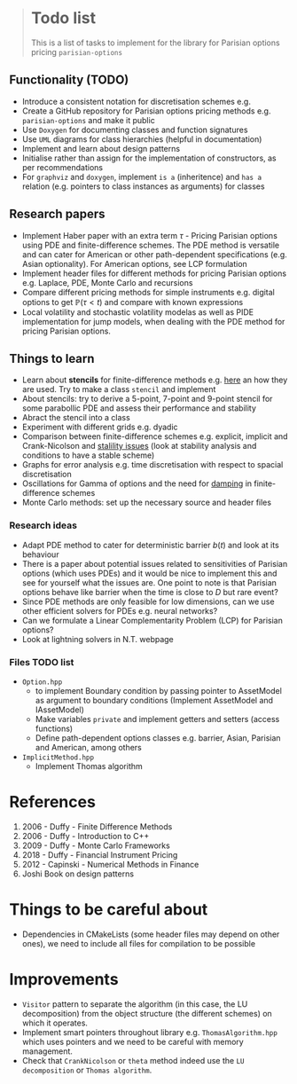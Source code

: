 > # Todo list
> This is a list of tasks to implement for the library for Parisian options pricing `parisian-options`

## Functionality (TODO)
- Introduce a consistent notation for discretisation schemes e.g. 
- Create a GitHub repository for Parisian options pricing methods e.g. `parisian-options` and make it public
- Use `Doxygen` for documenting classes and function signatures
- Use `UML` diagrams for class hierarchies (helpful in documentation)
- Implement and learn about design patterns
- Initialise rather than assign for the implementation of constructors, as per recommendations
- For `graphviz` and `doxygen`, implement `is a` (inheritence) and `has a` relation (e.g. pointers to class instances as arguments) for classes

## Research papers
- Implement Haber paper with an extra term $\tau$ - Pricing Parisian options using PDE and finite-difference schemes. The PDE method is versatile and can cater for American or other path-dependent specifications (e.g. Asian optionality). For American options, see LCP formulation
- Implement header files for different methods for pricing Parisian options e.g. Laplace, PDE, Monte Carlo and recursions
- Compare different pricing methods for simple instruments e.g. digital options to get $\mathbb{P}(\tau<t)$ and compare with known expressions
- Local volatility and stochastic volatility modelas as well as PIDE implementation for jump models, when dealing with the PDE method for pricing Parisian options.

## Things to learn
- Learn about **stencils** for finite-difference methods e.g. [here](https://en.wikipedia.org/wiki/Stencil_(numerical_analysis)) an how they are used. Try to make a class `stencil` and implement
- About stencils: try to derive a 5-point, 7-point and 9-point stencil for some parabollic PDE and assess their performance and stability
- Abract the stencil into a class
- Experiment with different grids e.g. dyadic
- Comparison between finite-difference schemes e.g. explicit, implicit and Crank-Nicolson and [stalility issues](https://en.wikipedia.org/wiki/Finite_difference_method#:~:text=The%20two%20sources%20of%20error,the%20exact%20quantity%20assuming%20perfect) (look at stability analysis and conditions to have a stable scheme)
- Graphs for error analysis e.g. time discretisation with respect to spacial discretisation
- Oscillations for Gamma of options and the need for [damping](https://en.wikipedia.org/wiki/Crank%E2%80%93Nicolson_method) in finite-difference schemes
- Monte Carlo methods: set up the necessary source and header files 


### Research ideas
- Adapt PDE method to cater for deterministic barrier $b(t)$ and look at its behaviour
- There is a paper about potential issues related to sensitivities of Parisian options (which uses PDEs) and it would be nice to implement this and see for yourself what the issues are. One point to note is that Parisian options behave like barrier when the time is close to $D$ but rare event?
- Since PDE methods are only feasible for low dimensions, can we use other efficient solvers for PDEs e.g. neural networks?
- Can we formulate a Linear Complementarity Problem (LCP) for Parisian options?
- Look at lightning solvers in N.T. webpage

### Files TODO list
- `Option.hpp` 
    - to implement Boundary condition by passing pointer to AssetModel as argument to boundary conditions (Implement AssetModel and IAssetModel)
    - Make variables `private` and implement getters and setters (access functions)
    - Define path-dependent options classes e.g. barrier, Asian, Parisian and American, among others
- `ImplicitMethod.hpp`
    - Implement Thomas algorithm

# References
1. 2006 - Duffy - Finite Difference Methods
2. 2006 - Duffy - Introduction to C++
3. 2009 - Duffy - Monte Carlo Frameworks
4. 2018 - Duffy - Financial Instrument Pricing
5. 2012 - Capinski - Numerical Methods in Finance
6. Joshi Book on design patterns

# Things to be careful about
- Dependencies in CMakeLists (some header files may depend on other ones), we need to include all files for compilation to be possible

# Improvements
- `Visitor` pattern to separate the algorithm (in this case, the LU decomposition) from the object structure (the different schemes) on which it operates.
- Implement smart pointers throughout library e.g. `ThomasAlgorithm.hpp` which uses pointers and we need to be careful with memory management.
- Check that `CrankNicolson` or `theta` method indeed use the `LU decomposition` or `Thomas algorithm`.

